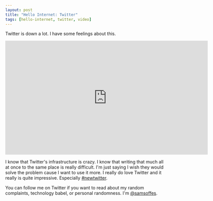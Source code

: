 ```yaml
---
layout: post
title: "Hello Internet: Twitter"
tags: [hello-internet, twitter, video]
---
```


Twitter is down a lot. I have some feelings about this.

<div class="video vimeo wide"><iframe src="http://player.vimeo.com/video/16875976?title=0&amp;byline=0&amp;portrait=0&amp;color=f05b35" width="640" height="360" frameborder="0"></iframe></div>

I know that Twitter's infrastructure is crazy. I know that writing that much all at once to the same place is really difficult. I'm just saying I wish they would solve the problem cause I want to use it more. I really do love Twitter and it really is quite impressive. Especially [#newtwitter](http://blog.twitter.com/2010/09/better-twitter.html).

You can follow me on Twitter if you want to read about my random complaints, technology babel, or personal randomness. I'm [@samsoffes](http://twitter.com/samsoffes).

